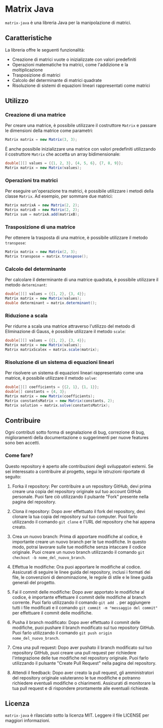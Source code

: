 # Matrix Java

`matrix-java` è una libreria Java per la manipolazione di matrici.

## Caratteristiche

La libreria offre le seguenti funzionalità:

- Creazione di matrici vuote o inizializzate con valori predefiniti
- Operazioni matematiche tra matrici, come l'addizione e la moltiplicazione
- Trasposizione di matrici
- Calcolo del determinante di matrici quadrate
- Risoluzione di sistemi di equazioni lineari rappresentati come matrici

## Utilizzo

### Creazione di una matrice

Per creare una matrice, è possibile utilizzare il costruttore `Matrix` e passare le dimensioni della matrice come parametri:

```java
Matrix matrix = new Matrix(3, 3);
```

È anche possibile inizializzare una matrice con valori predefiniti utilizzando il costruttore `Matrix` che accetta un array bidimensionale:

```java
double[][] values = {{1, 2, 3}, {4, 5, 6}, {7, 8, 9}};
Matrix matrix = new Matrix(values);
```

### Operazioni tra matrici

Per eseguire un'operazione tra matrici, è possibile utilizzare i metodi della classe `Matrix`. Ad esempio, per sommare due matrici:

```java
Matrix matrixA = new Matrix(2, 2);
Matrix matrixB = new Matrix(2, 2);
Matrix sum = matrixA.add(matrixB);
```

### Trasposizione di una matrice

Per ottenere la trasposta di una matrice, è possibile utilizzare il metodo `transpose`:

```java
Matrix matrix = new Matrix(2, 3);
Matrix transpose = matrix.transpose();
```

### Calcolo del determinante

Per calcolare il determinante di una matrice quadrata, è possibile utilizzare il metodo `determinant`:

```java
double[][] values = {{1, 2}, {3, 4}};
Matrix matrix = new Matrix(values);
double determinant = matrix.determinant();
```

### Riduzione a scala
Per ridurre a scala una matrice attraverso l'utilizzo del metodo di Eliminazione di Gauss, è possibile utilizzare il metodo `scale`:

```java
double[][] values = {{1, 2}, {3, 4}};
Matrix matrix = new Matrix(values);
Matrix matrixScalex = matrix.scale(matrix);
```

### Risoluzione di un sistema di equazioni lineari

Per risolvere un sistema di equazioni lineari rappresentato come una matrice, è possibile utilizzare il metodo `solve`:

```java
double[][] coefficients = {{2, 1}, {1, 1}};
double[] constants = {4, 3};
Matrix matrix = new Matrix(coefficients);
Matrix constantsMatrix = new Matrix(constants, 2);
Matrix solution = matrix.solve(constantsMatrix);
```

## Contribuire

Ogni contributi sotto forma di segnalazione di bug, correzione di bug, miglioramenti della documentazione o suggerimenti per nuove features sono ben accetti.

### Come fare?

Questo repository è aperto alle contribuzioni degli sviluppatori esterni. Se sei interessato a contribuire al progetto, segui le istruzioni riportate di seguito:

1. Forka il repository: Per contribuire a un repository GitHub, devi prima creare una copia del repository originale sul tuo account GitHub personale. Puoi fare ciò utilizzando il pulsante "Fork" presente nella pagina del repository.

2. Clona il repository: Dopo aver effettuato il fork del repository, devi clonare la tua copia del repository sul tuo computer. Puoi farlo utilizzando il comando `git clone` e l'URL del repository che hai appena creato.

3. Crea un nuovo branch: Prima di apportare modifiche al codice, è importante creare un nuovo branch per le tue modifiche. In questo modo, potrai lavorare sulle tue modifiche senza intaccare il codice originale. Puoi creare un nuovo branch utilizzando il comando `git checkout -b nome_del_nuovo_branch`.

4. Effettua le modifiche: Ora puoi apportare le modifiche al codice. Assicurati di seguire le linee guida del repository, inclusi i formati dei file, le convenzioni di denominazione, le regole di stile e le linee guida generali del progetto.

5. Fai il commit delle modifiche: Dopo aver apportato le modifiche al codice, è importante effettuare il commit delle modifiche al branch corrente. Puoi farlo utilizzando il comando `git add .` per aggiungere tutti i file modificati e il comando `git commit -m "messaggio del commit"` per effettuare il commit delle modifiche.

6. Pusha il branch modificato: Dopo aver effettuato il commit delle modifiche, puoi pushare il branch modificato sul tuo repository GitHub. Puoi farlo utilizzando il comando `git push origin nome_del_nuovo_branch`.

7. Crea una pull request: Dopo aver pushato il branch modificato sul tuo repository GitHub, puoi creare una pull request per richiedere l'integrazione delle tue modifiche nel repository originale. Puoi farlo utilizzando il pulsante "Create Pull Request" nella pagina del repository.

8. Attendi il feedback: Dopo aver creato la pull request, gli amministratori del repository originale valuteranno le tue modifiche e potranno richiedere eventuali modifiche o chiarimenti. Assicurati di monitorare la tua pull request e di rispondere prontamente alle eventuali richieste.


## Licenza

`matrix-java` è rilasciato sotto la licenza MIT. Leggere il file LICENSE per maggiori informazioni.


